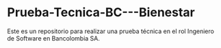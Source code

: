 # Prueba-Tecnica-BC---Bienestar
Este es un repositorio para realizar una prueba técnica en el rol Ingeniero de Software en Bancolombia SA.
